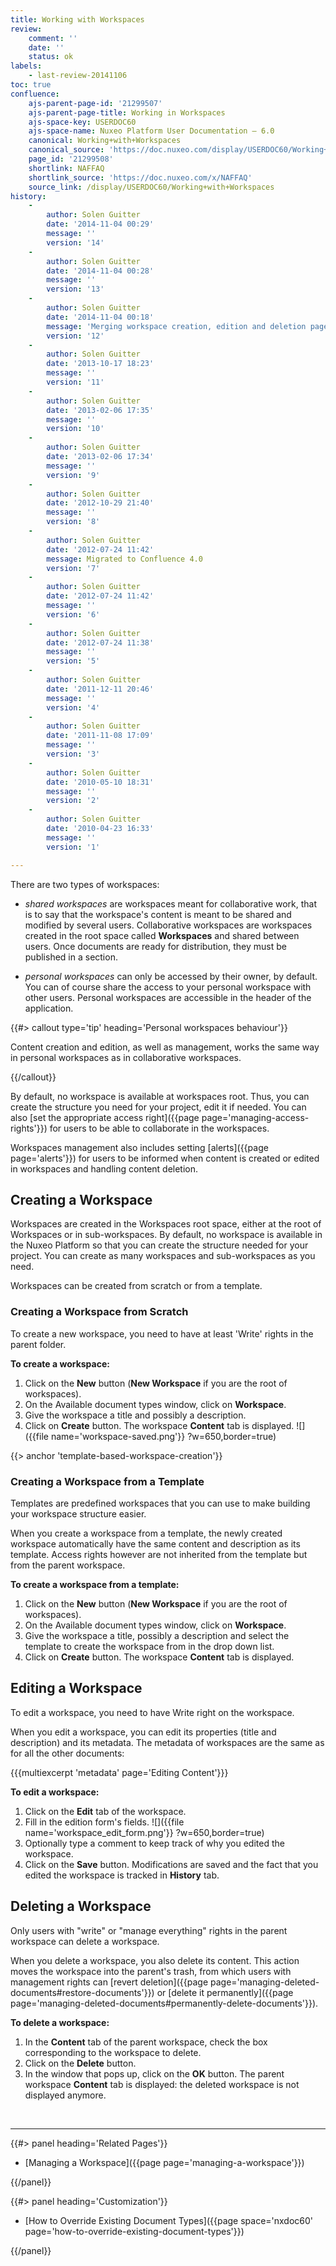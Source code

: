 ```yaml
---
title: Working with Workspaces
review:
    comment: ''
    date: ''
    status: ok
labels:
    - last-review-20141106
toc: true
confluence:
    ajs-parent-page-id: '21299507'
    ajs-parent-page-title: Working in Workspaces
    ajs-space-key: USERDOC60
    ajs-space-name: Nuxeo Platform User Documentation — 6.0
    canonical: Working+with+Workspaces
    canonical_source: 'https://doc.nuxeo.com/display/USERDOC60/Working+with+Workspaces'
    page_id: '21299508'
    shortlink: NAFFAQ
    shortlink_source: 'https://doc.nuxeo.com/x/NAFFAQ'
    source_link: /display/USERDOC60/Working+with+Workspaces
history:
    - 
        author: Solen Guitter
        date: '2014-11-04 00:29'
        message: ''
        version: '14'
    - 
        author: Solen Guitter
        date: '2014-11-04 00:28'
        message: ''
        version: '13'
    - 
        author: Solen Guitter
        date: '2014-11-04 00:18'
        message: 'Merging workspace creation, edition and deletion pages'
        version: '12'
    - 
        author: Solen Guitter
        date: '2013-10-17 18:23'
        message: ''
        version: '11'
    - 
        author: Solen Guitter
        date: '2013-02-06 17:35'
        message: ''
        version: '10'
    - 
        author: Solen Guitter
        date: '2013-02-06 17:34'
        message: ''
        version: '9'
    - 
        author: Solen Guitter
        date: '2012-10-29 21:40'
        message: ''
        version: '8'
    - 
        author: Solen Guitter
        date: '2012-07-24 11:42'
        message: Migrated to Confluence 4.0
        version: '7'
    - 
        author: Solen Guitter
        date: '2012-07-24 11:42'
        message: ''
        version: '6'
    - 
        author: Solen Guitter
        date: '2012-07-24 11:38'
        message: ''
        version: '5'
    - 
        author: Solen Guitter
        date: '2011-12-11 20:46'
        message: ''
        version: '4'
    - 
        author: Solen Guitter
        date: '2011-11-08 17:09'
        message: ''
        version: '3'
    - 
        author: Solen Guitter
        date: '2010-05-10 18:31'
        message: ''
        version: '2'
    - 
        author: Solen Guitter
        date: '2010-04-23 16:33'
        message: ''
        version: '1'

---
```

There are two types of workspaces:

*   _shared workspaces_ are workspaces meant for collaborative work, that is to say that the workspace's content is meant to be shared and modified by several users. Collaborative workspaces are workspaces created in the root space called **Workspaces** and shared between users. Once documents are ready for distribution, they must be published in a section.

*   _personal workspaces_ can only be accessed by their owner, by default. You can of course share the access to your personal workspace with other users. Personal workspaces are accessible in the header of the application.

{{#> callout type='tip' heading='Personal workspaces behaviour'}}

Content creation and edition, as well as management, works the same way in personal workspaces as in collaborative workspaces.

{{/callout}}

By default, no workspace is available at workspaces root. Thus, you can create the structure you need for your project, edit it if needed. You can also [set the appropriate access right]({{page page='managing-access-rights'}}) for users to be able to collaborate in the workspaces.

Workspaces management also includes setting [alerts]({{page page='alerts'}}) for users to be informed when content is created or edited in workspaces and handling content deletion.

## Creating a Workspace

Workspaces are created in the Workspaces root space, either at the root of Workspaces or in sub-workspaces. By default, no workspace is available in the Nuxeo Platform so that you can create the structure needed for your project. You can create as many workspaces and sub-workspaces as you need.

Workspaces can be created from scratch or from a template.

### Creating a Workspace from Scratch

To create a new workspace, you need to have at least 'Write' rights in the parent folder.

**To create a workspace:**

1.  Click on the **New** button (**New Workspace** if you are the root of workspaces).
2.  On the Available document types window, click on **Workspace**.
3.  Give the workspace a title and possibly a description.
4.  Click on **Create** button.
    The workspace **Content** tab is displayed.
    ![]({{file name='workspace-saved.png'}} ?w=650,border=true)

{{> anchor 'template-based-workspace-creation'}}

### Creating a Workspace from a Template

Templates are predefined workspaces that you can use to make building your workspace structure easier.

When you create a workspace from a template, the newly created workspace automatically have the same content and description as its template. Access rights however are not inherited from the template but from the parent workspace.

**To create a workspace from a template:**

1.  Click on the **New** button (**New Workspace** if you are the root of workspaces).
2.  On the Available document types window, click on **Workspace**.
3.  Give the workspace a title, possibly a description and select the template to create the workspace from in the drop down list.
4.  Click on **Create** button.
    The workspace **Content** tab is displayed.

## Editing a Workspace

To edit a workspace, you need to have Write right on the workspace.

When you edit a workspace, you can edit its properties (title and description) and its metadata. The metadata of workspaces are the same as for all the other documents:

{{{multiexcerpt 'metadata' page='Editing Content'}}}

**To edit a workspace:**

1.  Click on the **Edit** tab of the workspace.
2.  Fill in the edition form's fields.
    ![]({{file name='workspace_edit_form.png'}} ?w=650,border=true)
3.  Optionally type a comment to keep track of why you edited the workspace.
4.  Click on the **Save** button.
    Modifications are saved and the fact that you edited the workspace is tracked in **History** tab.

## Deleting a Workspace

Only users with "write" or "manage everything" rights in the parent workspace can delete a workspace.

When you delete a workspace, you also delete its content. This action moves the workspace into the parent's trash, from which users with management rights can [revert deletion]({{page page='managing-deleted-documents#restore-documents'}}) or [delete it permanently]({{page page='managing-deleted-documents#permanently-delete-documents'}}).

**To delete a workspace:**

1.  In the **Content** tab of the parent workspace, check the box corresponding to the workspace to delete.
2.  Click on the **Delete** button.
3.  In the window that pops up, click on the **OK** button.
    The parent workspace **Content** tab is displayed: the deleted workspace is not displayed anymore.

&nbsp;

* * *

<div class="row" data-equalizer data-equalize-on="medium"><div class="column medium-6">{{#> panel heading='Related Pages'}}

*   [Managing a Workspace]({{page page='managing-a-workspace'}})

{{/panel}}</div><div class="column medium-6">{{#> panel heading='Customization'}}

*   [How to Override Existing Document Types]({{page space='nxdoc60' page='how-to-override-existing-document-types'}})

{{/panel}}</div></div>